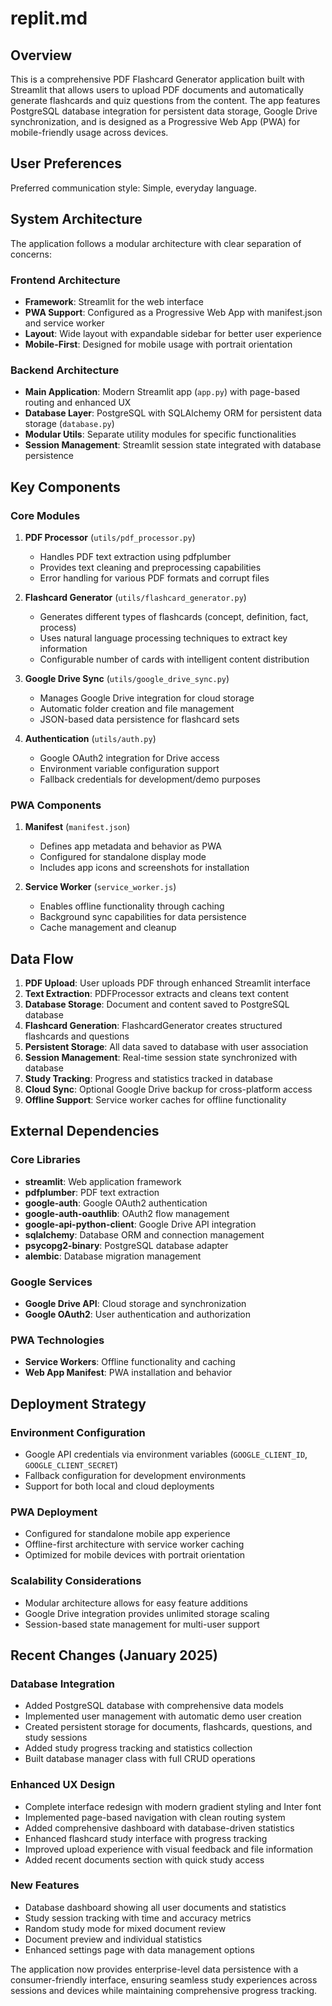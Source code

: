 # replit.md

## Overview

This is a comprehensive PDF Flashcard Generator application built with Streamlit that allows users to upload PDF documents and automatically generate flashcards and quiz questions from the content. The app features PostgreSQL database integration for persistent data storage, Google Drive synchronization, and is designed as a Progressive Web App (PWA) for mobile-friendly usage across devices.

## User Preferences

Preferred communication style: Simple, everyday language.

## System Architecture

The application follows a modular architecture with clear separation of concerns:

### Frontend Architecture
- **Framework**: Streamlit for the web interface
- **PWA Support**: Configured as a Progressive Web App with manifest.json and service worker
- **Layout**: Wide layout with expandable sidebar for better user experience
- **Mobile-First**: Designed for mobile usage with portrait orientation

### Backend Architecture
- **Main Application**: Modern Streamlit app (`app.py`) with page-based routing and enhanced UX
- **Database Layer**: PostgreSQL with SQLAlchemy ORM for persistent data storage (`database.py`)
- **Modular Utils**: Separate utility modules for specific functionalities
- **Session Management**: Streamlit session state integrated with database persistence

## Key Components

### Core Modules

1. **PDF Processor** (`utils/pdf_processor.py`)
   - Handles PDF text extraction using pdfplumber
   - Provides text cleaning and preprocessing capabilities
   - Error handling for various PDF formats and corrupt files

2. **Flashcard Generator** (`utils/flashcard_generator.py`)
   - Generates different types of flashcards (concept, definition, fact, process)
   - Uses natural language processing techniques to extract key information
   - Configurable number of cards with intelligent content distribution

3. **Google Drive Sync** (`utils/google_drive_sync.py`)
   - Manages Google Drive integration for cloud storage
   - Automatic folder creation and file management
   - JSON-based data persistence for flashcard sets

4. **Authentication** (`utils/auth.py`)
   - Google OAuth2 integration for Drive access
   - Environment variable configuration support
   - Fallback credentials for development/demo purposes

### PWA Components

1. **Manifest** (`manifest.json`)
   - Defines app metadata and behavior as PWA
   - Configured for standalone display mode
   - Includes app icons and screenshots for installation

2. **Service Worker** (`service_worker.js`)
   - Enables offline functionality through caching
   - Background sync capabilities for data persistence
   - Cache management and cleanup

## Data Flow

1. **PDF Upload**: User uploads PDF through enhanced Streamlit interface
2. **Text Extraction**: PDFProcessor extracts and cleans text content
3. **Database Storage**: Document and content saved to PostgreSQL database
4. **Flashcard Generation**: FlashcardGenerator creates structured flashcards and questions
5. **Persistent Storage**: All data saved to database with user association
6. **Session Management**: Real-time session state synchronized with database
7. **Study Tracking**: Progress and statistics tracked in database
8. **Cloud Sync**: Optional Google Drive backup for cross-platform access
9. **Offline Support**: Service worker caches for offline functionality

## External Dependencies

### Core Libraries
- **streamlit**: Web application framework
- **pdfplumber**: PDF text extraction
- **google-auth**: Google OAuth2 authentication
- **google-auth-oauthlib**: OAuth2 flow management
- **google-api-python-client**: Google Drive API integration
- **sqlalchemy**: Database ORM and connection management
- **psycopg2-binary**: PostgreSQL database adapter
- **alembic**: Database migration management

### Google Services
- **Google Drive API**: Cloud storage and synchronization
- **Google OAuth2**: User authentication and authorization

### PWA Technologies
- **Service Workers**: Offline functionality and caching
- **Web App Manifest**: PWA installation and behavior

## Deployment Strategy

### Environment Configuration
- Google API credentials via environment variables (`GOOGLE_CLIENT_ID`, `GOOGLE_CLIENT_SECRET`)
- Fallback configuration for development environments
- Support for both local and cloud deployments

### PWA Deployment
- Configured for standalone mobile app experience
- Offline-first architecture with service worker caching
- Optimized for mobile devices with portrait orientation

### Scalability Considerations
- Modular architecture allows for easy feature additions
- Google Drive integration provides unlimited storage scaling
- Session-based state management for multi-user support

## Recent Changes (January 2025)

### Database Integration
- Added PostgreSQL database with comprehensive data models
- Implemented user management with automatic demo user creation
- Created persistent storage for documents, flashcards, questions, and study sessions
- Added study progress tracking and statistics collection
- Built database manager class with full CRUD operations

### Enhanced UX Design  
- Complete interface redesign with modern gradient styling and Inter font
- Implemented page-based navigation with clean routing system
- Added comprehensive dashboard with database-driven statistics
- Enhanced flashcard study interface with progress tracking
- Improved upload experience with visual feedback and file information
- Added recent documents section with quick study access

### New Features
- Database dashboard showing all user documents and statistics
- Study session tracking with time and accuracy metrics
- Random study mode for mixed document review
- Document preview and individual statistics
- Enhanced settings page with data management options

The application now provides enterprise-level data persistence with a consumer-friendly interface, ensuring seamless study experiences across sessions and devices while maintaining comprehensive progress tracking.